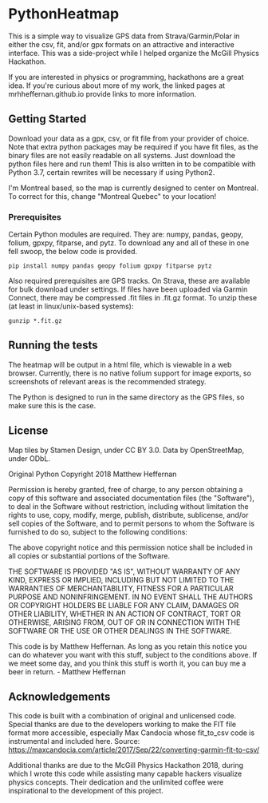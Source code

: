 # PythonHeatmap

This is a simple way to visualize GPS data from Strava/Garmin/Polar in either the csv, fit, and/or gpx formats on an attractive and interactive interface.
This was a side-project while I helped organize the McGill Physics Hackathon.

If you are interested in physics or programming, hackathons are a great idea. If you're curious about more of my work, the linked pages at mrhheffernan.github.io provide links to more information.

## Getting Started

Download your data as a gpx, csv, or fit file from your provider of choice. Note that extra python packages may be required if you have fit files, as the binary files are not easily readable on all systems. Just download the python files here and run them! This is also written in to be compatible with Python 3.7, certain rewrites will be necessary if using Python2.

I'm Montreal based, so the map is currently designed to center on Montreal. To correct for this, change "Montreal Quebec" to your location!


### Prerequisites

Certain Python modules are required. They are: numpy, pandas, geopy, folium, gpxpy, fitparse, and pytz. To download any and all of these in one fell swoop, the below code is provided.

```
pip install numpy pandas geopy folium gpxpy fitparse pytz
```

Also required prerequisites are GPS tracks. On Strava, these are available for bulk download under settings. If files have been uploaded via Garmin Connect, there may be compressed .fit files in .fit.gz format. To unzip these (at least in linux/unix-based systems):
```
gunzip *.fit.gz
```

## Running the tests

The heatmap will be output in a html file, which is viewable in a web browser. Currently, there is no native folium support for image exports, so screenshots of relevant areas is the recommended strategy.

The Python is designed to run in the same directory as the GPS files, so make sure this is the case.

## License

Map tiles by Stamen Design, under CC BY 3.0. Data by OpenStreetMap, under ODbL.

Original Python Copyright 2018 Matthew Heffernan

Permission is hereby granted, free of charge, to any person obtaining a copy of this software and associated documentation files (the "Software"), to deal in the Software without restriction, including without limitation the rights to use, copy, modify, merge, publish, distribute, sublicense, and/or sell copies of the Software, and to permit persons to whom the Software is furnished to do so, subject to the following conditions:

The above copyright notice and this permission notice shall be included in all copies or substantial portions of the Software.

THE SOFTWARE IS PROVIDED "AS IS", WITHOUT WARRANTY OF ANY KIND, EXPRESS OR IMPLIED, INCLUDING BUT NOT LIMITED TO THE WARRANTIES OF MERCHANTABILITY, FITNESS FOR A PARTICULAR PURPOSE AND NONINFRINGEMENT. IN NO EVENT SHALL THE AUTHORS OR COPYRIGHT HOLDERS BE LIABLE FOR ANY CLAIM, DAMAGES OR OTHER LIABILITY, WHETHER IN AN ACTION OF CONTRACT, TORT OR OTHERWISE, ARISING FROM, OUT OF OR IN CONNECTION WITH THE SOFTWARE OR THE USE OR OTHER DEALINGS IN THE SOFTWARE.

This code is by Matthew Heffernan.  As long as you retain this notice you
can do whatever you want with this stuff, subject to the conditions above.
If we meet some day, and you think this stuff is worth it, you can buy me a beer
in return.   - Matthew Heffernan

## Acknowledgements
This code is built with a combination of original and unlicensed code. Special thanks are due to the developers working to make the FIT file format more accessible, especially Max Candocia whose fit_to_csv code is instrumental and included here. Source: https://maxcandocia.com/article/2017/Sep/22/converting-garmin-fit-to-csv/

Additional thanks are due to the McGill Physics Hackathon 2018, during which I wrote this code while assisting many capable hackers visualize physics concepts. Their dedication and the unlimited coffee were inspirational to the development of this project.
